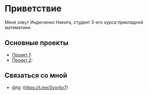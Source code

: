 # Приветствие

Меня зовут Индюченко Никита, студент 3-его курса прикладной математики.

## Основные проекты

- [Проект 1](https://github.com/vvzunin/CircuitGen_Generator):
- [Проект 2](https://github.com/Alex-Karma/ML_Project/tree/main):

## Связаться со мной

- @tg: (https://t.me/Syorito7)
